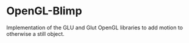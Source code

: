 # OpenGL-Blimp
Implementation of the GLU and Glut OpenGL libraries to add motion to otherwise a still object.
